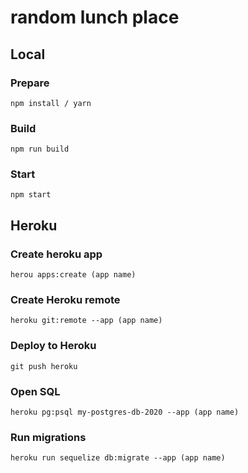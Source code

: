 # random lunch place

## Local

### Prepare

```
npm install / yarn
```

### Build

```
npm run build
```

### Start

```
npm start
```

## Heroku

### Create heroku app

```
herou apps:create (app name)
```

### Create Heroku remote

```
heroku git:remote --app (app name)
```

### Deploy to Heroku

```
git push heroku
```

### Open SQL

```
heroku pg:psql my-postgres-db-2020 --app (app name)
```

### Run migrations

```
heroku run sequelize db:migrate --app (app name)
```
